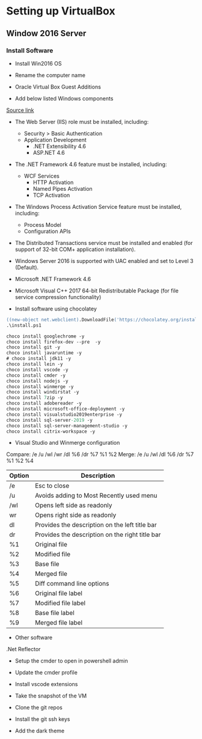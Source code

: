 # Setting up VirtualBox

## Window 2016 Server

### Install Software

- Install Win2016 OS
- Rename the computer name
- Oracle Virtual Box Guest Additions

- Add below listed Windows components

[Source link](https://hexagonppm.fluidtopics.net/reader/sdCFN~hAeetAIBD8uL2j_A/oZwZa8Isxm34dLI5EqZF_A)

- The Web Server (IIS) role must be installed, including:

  - Security > Basic Authentication
  - Application Development
    - .NET Extensibility 4.6
    - ASP.NET 4.6

- The .NET Framework 4.6 feature must be installed, including:

  - WCF Services
    - HTTP Activation
    - Named Pipes Activation
    - TCP Activation

- The Windows Process Activation Service feature must be installed, including:

  - Process Model
  - Configuration APIs

- The Distributed Transactions service must be installed and enabled (for support of 32-bit COM+ application installation).
- Windows Server 2016 is supported with UAC enabled and set to Level 3 (Default).

- Microsoft .NET Framework 4.6
- Microsoft Visual C++ 2017 64-bit Redistributable Package (for file service compression functionality)

- Install software using chocolatey

```ps
((new-object net.webclient).DownloadFile('https://chocolatey.org/install.ps1','install.ps1'))
.\install.ps1

choco install googlechrome -y
choco install firefox-dev --pre  -y
choco install git -y
choco install javaruntime -y
# choco install jdk11 -y
choco install lein -y
choco install vscode -y
choco install cmder -y
choco install nodejs -y
choco install winmerge -y
choco install windirstat -y
choco install 7zip -y
choco install adobereader -y
choco install microsoft-office-deployment -y
choco install visualstudio2019enterprise -y
choco install sql-server-2019 -y
choco install sql-server-management-studio -y
choco install citrix-workspace -y
```

- Visual Studio and Winmerge configuration

Compare: /e /u /wl /wr /dl %6 /dr %7 %1 %2
Merge: /e /u /wl /dl %6 /dr %7 %1 %2 %4

| Option | Description                                     |
| ------ | ----------------------------------------------- |
| /e     | Esc to close                                    |
| /u     | Avoids adding to Most Recently used menu        |
| /wl    | Opens left side as readonly                     |
| wr     | Opens right side as readonly                    |
| dl     | Provides the description on the left title bar  |
| dr     | Provides the description on the right title bar |
| %1     | Original file                                   |
| %2     | Modified file                                   |
| %3     | Base file                                       |
| %4     | Merged file                                     |
| %5     | Diff command line options                       |
| %6     | Original file label                             |
| %7     | Modified file label                             |
| %8     | Base file label                                 |
| %9     | Merged file label                               |

- Other software

.Net Reflector

- Setup the cmder to open in powershell admin
- Update the cmder profile
- Install vscode extensions

- Take the snapshot of the VM

- Clone the git repos
- Install the git ssh keys
- Add the dark theme
